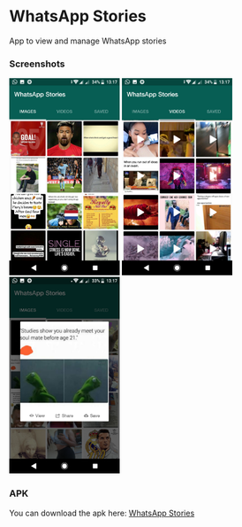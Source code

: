  # WhatsApp Stories

App to view and manage WhatsApp stories

### Screenshots
<img src="screenshots/one.png" width="200">    <img src="screenshots/two.png" width="200">
<img src="screenshots/three.png" width="200">

### APK
You can download the apk here: [WhatsApp Stories](https://play.google.com/store/apps/details?id=com.rupinder.whatsstories)
